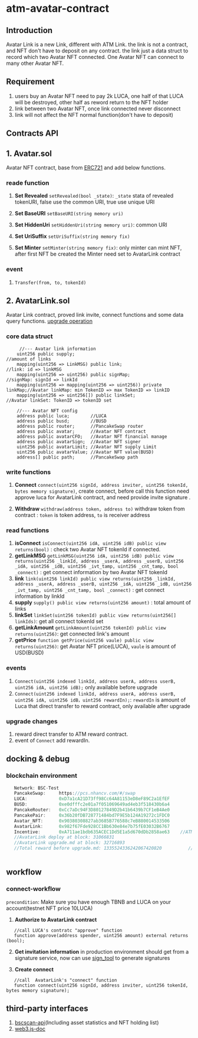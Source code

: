 # **atm-avatar-contract**

## Introduction

Avatar Link is a new Link, different with ATM Link. the link is not a contract, and NFT don't have to deposit on
any contract. the link just a data struct to record which two Avatar NFT connected.  One Avatar NFT can connect to many
other Avatar NFT.  



## Requirement 

1. users buy an Avatar NFT need to pay 2k LUCA, one half of that LUCA will be destroyed, other half as reword return to the NFT holder
2. link between two Avatar NFT, once link connected never disconnect
3. link will not affect the NFT normal function(don't have to deposit)

## Contracts API 

## 1. Avatar.sol 
Avatar NFT contract, base from [ERC721](https://docs.openzeppelin.com/contracts/4.x/api/token/erc721#IERC721) and add below functions.

### reade function
1. **Set Revealed** `setRevealed(bool _state)`: `_state` stata of revealed tokenURI, false use the common URI, true use unique URI

2. **Set BaseURI** `setBaseURI(string memory uri)` 

3. **Set HiddenUri** `setHiddenUri(string memory uri)`: common URI

4. **Set UriSuffix** `setUriSuffix(string memory fix)` 

5.  **Set Minter** `setMinter(string memory fix)`: only minter can mint NFT, after first NFT be created the Minter need set to AvatarLink contract

### event 
1. `Transfer(from, to, tokenId)`

## 2. AvatarLink.sol
Avatar Link contract, proved link invite, connect functions and some data query functions. [upgrade operation](./upgrade.md)

### core data struct 
```solidity
     //--- Avatar link information
    uint256 public supply;                                          //amount of links
    mapping(uint256 => LinkMSG) public link;                        //link: id => linkMSG
    mapping(uint256 => uint256) public signMap;                     //signMap: signId => linkId
    mapping(uint256 => mapping(uint256 => uint256)) private linkMap;//Avatar linkMap: min TokenID => max TokenID => linkID
    mapping(uint256 => uint256[]) public linkSet;                   //Avatar linkSet: TokenID => tokenID set

    //--- Avatar NFT config
    address public luca;        //LUCA 
    address public busd;        //BUSD  
    address public router;      //PancakeSwap router
    address public avatar;      //Avatar NFT contract
    address public avatarCFO;   //Avatar NFT financial manage
    address public avatarSign;  //Avatar NFT signer
    uint256 public avatarLimit; //Avatar NFT supply Limit
    uint256 public avatarValue; //Avatar NFT value(BUSD)
    address[] public path;      //PancakeSwap path

```

### write functions
1. **Connect** `connect(uint256 signId, address inviter, uint256 tokenId, bytes memory signature)`, 
create connect, before call this function need approve luca for AvatarLink contract, and need provide invite signature .

2. **Withdraw** `withdraw(address token, address to)` withdraw token from contract : `token` is token address, `to` is receiver address

### read functions 
1. **isConnect** `isConnect(uint256 idA, uint256 idB) public view returns(bool)` : check two Avatar NFT tokenId if connected.
2. **getLinkMSG** `getLinkMSG(uint256 idA, uint256 idB) public view returns(uint256 _linkId, address _userA, address _userB, uint256 _idA, uint256 _idB, uint256 _ivt_tamp, uint256 _cnt_tamp, bool _connect)` : get connect information by two Avatar NFT tokenId
3. **link** `link(uint256 linkId) public view returns(uint256 _linkId, address _userA, address _userB, uint256 _idA, uint256 _idB, uint256 _ivt_tamp, uint256 _cnt_tamp, bool _connect)` : get connect information by linkId
4. **supply** `supply() public view returns(uint256 amount)` : total amount of links
5. **linkSet** `linkSet(uint256 tokenId) public view returns(uint256[] linkIds)`: get all connect tokenId set
6. **getLinkAmount** `getLinkAmount(uint256 tokenId) public view returns(uint256)`: get connected link's amount
7. **getPrice** `function getPrice(uint256 vaule) public view returns(uint256)`: get Avatar NFT price(LUCA), `vaule` is amount of USD(BUSD)

### events
1. `Connect(uint256 indexed linkId, address userA, address userB, uint256 idA, uint256 idB);` only available before upgrade
2. `Connect(uint256 indexed linkId, address userA, address userB, uint256 idA, uint256 idB，uint256 rewardIn);`: `rewardIn` is amount of Luca that direct transfer to reward contract, only available after upgrade

### upgrade changes
1. reward direct transfer to ATM reward contract.
2. event of `Connect` add rewardIn.

## docking & debug

### blockchain environment

```js
   Network: BSC-Test
   PancakeSwap:     https://pcs.nhancv.com/#/swap    
   LUCA:            0xD7a1cA21D73ff98Cc64A81153eD8eF89C2a1EfEF
   BUSD:            0xe0dfffc2e01a7f051069649ad4eb3f518430b6a4
   PancakeRouter:   0xCc7aDc94F3D80127849D2b41b6439b7CF1eB4Ae0
   PancakePair:     0x36b20fDB728771484bd7F9E5b124A19272c1FDC0
   Avatar_NFT:      0x90380308827ab3685B776588c7eB880014533506
   AvatarLink:      0x982f67Fde928CC1Bb630e84e7b75fE03032B6767
   Incentive:       0xA711ae1bdb635ACEC1Dd5E1a5d670dDb2858ae63    //ATM reward contract
   //AvatarLink deploy at block: 31066831
   //AvatarLink upgrade.md at block: 32716893 
   //Total reward before upgrade.md: 1335524336242067420820          //1,335.52433624206742082 LUCA
   
```

## workflow

### connect-workflow
`precondition`: Make sure you have enough TBNB and LUCA on your account(testnet NFT price 10LUCA)

1. **Authorize to AvatarLink contract**
```solidity
   //call LUCA's contratc "approve" function 
   function approve(address spender, uint256 amount) external returns (bool);
```
2. **Get invitation information**
  in production environment should get from a signature service, now can use [sign_tool](./test/sign.js)  to generate signatures

3. **Create connect**
```solidity
   //call  AvatarLink's "connect" function
   function connect(uint256 signId, address inviter, uint256 tokenId, bytes memory signature);
```

## third-party interfaces
1. [bscscan-api](https://docs.bscscan.com/)(Including asset statistics and NFT holding list)
2. [web3.js-doc](https://web3js.readthedocs.io/)


